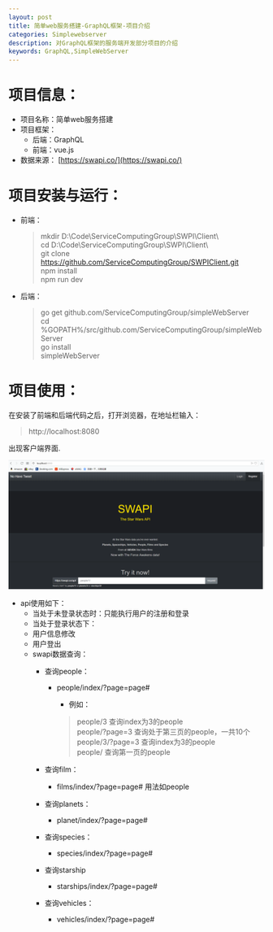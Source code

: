 ```yaml
---
layout: post
title: 简单web服务搭建-GraphQL框架-项目介绍
categories: Simplewebserver
description: 对GraphQL框架的服务端开发部分项目的介绍
keywords: GraphQL,SimpleWebServer
---
```


<!--上面的尽量不要动-->
# 项目信息：
+ 项目名称：简单web服务搭建
+ 项目框架：
  + 后端：GraphQL
  + 前端：vue.js
+ 数据来源：
  [https://swapi.co/](https://swapi.co/)
  
# 项目安装与运行：

+ 前端：

   >mkdir D:\Code\ServiceComputingGroup\SWPI\Client\  
   cd D:\Code\ServiceComputingGroup\SWPI\Client\  
   git clone https://github.com/ServiceComputingGroup/SWPIClient.git  
   npm install  
   npm run dev  
  
+ 后端：

  >go get github.com/ServiceComputingGroup/simpleWebServer  
  cd %GOPATH%/src/github.com/ServiceComputingGroup/simpleWebServer  
  go install  
  simpleWebServer  
  
# 项目使用：

在安装了前端和后端代码之后，打开浏览器，在地址栏输入：
> http://localhost:8080

出现客户端界面.  

![](/images/posts/SWApi/apiRoot.PNG)
+ api使用如下：
  + 当处于未登录状态时：只能执行用户的注册和登录
  + 当处于登录状态下：
  + 用户信息修改
  + 用户登出
  + swapi数据查询：
     + 查询people：
        + people/index/?page=page#
          + 例如：
          
          >people/3 查询index为3的people  
          >people/?page=3 查询处于第三页的people，一共10个  
          >people/3/?page=3 查询index为3的people  
          >people/ 查询第一页的people  
          
     + 查询film：
        + films/index/?page=page#
          用法如people
     + 查询planets：
        + planet/index/?page=page#
     + 查询species：
        + species/index/?page=page#
     + 查询starship
        + starships/index/?page=page#
     + 查询vehicles：
        + vehicles/index/?page=page#
    
